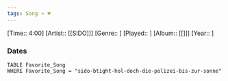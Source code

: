 ```yaml
---
tags: Song ⭐ 💔
---
```

[Time:: 4:00]
[Artist:: [[SIDO]]]
[Genre:: ]
[Played:: ]
[Album:: [[]]]
[Year:: ]
### Dates
````dataview
TABLE Favorite_Song
WHERE Favorite_Song = "sido-btight-hol-doch-die-polizei-bis-zur-sonne"
````